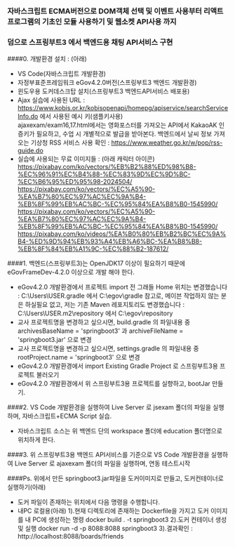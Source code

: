 ### 자바스크립트 ECMA버전으로 DOM객체 선택 및 이벤트 사용부터 리액트프로그램의 기초인 모듈 사용하기 및 웹소켓 API사용 까지
### 덤으로 스프링부트3 에서 백엔드용 채팅 API서비스 구현

####0. 개발환경 설치 : (아래)
- VS Code(자바스크립트 개발환경)
- 자정부표준프레임워크 eGov4.2.0버전(스프링부트3 백엔드 개발환경)
- 윈도우용 도커데스크탑 설치(스프링부트3 백엔드API서비스 배포용)
- Ajax 실습에 사용된 URL : https://www.kobis.or.kr/kobisopenapi/homepg/apiservice/searchServiceInfo.do 에서 사용된 예시 키(샘플키사용)\
  ajaxexam/exam16,17.html에서는 영화포스터를 가져오는 API에서 KakaoAK 인증키가 필요하고, 수업 시 개별적으로 발급을 받아본다.
  백엔드에서 날씨 정보 가져오는 기상청 RSS 서비스 사용 확인 : https://www.weather.go.kr/w/pop/rss-guide.do
- 실습에 사용되는 무료 이미지들 : (아래 캐릭터 아이콘)
  https://pixabay.com/ko/vectors/%EB%B2%88%ED%98%B8-%EC%96%91%EC%B4%88-%EC%83%9D%EC%9D%BC-%EC%B6%95%ED%95%98-2024504/
  https://pixabay.com/ko/vectors/%EC%A5%90-%EA%B7%80%EC%97%AC%EC%9A%B4-%EB%8F%99%EB%AC%BC-%EC%95%84%EA%B8%B0-1545990/
  https://pixabay.com/ko/vectors/%EC%A5%90-%EA%B7%80%EC%97%AC%EC%9A%B4-%EB%8F%99%EB%AC%BC-%EC%95%84%EA%B8%B0-1545990/
  https://pixabay.com/ko/videos/%EA%B0%80%EB%B2%BC%EC%9A%B4-%ED%9D%94%EB%93%A4%EB%A6%BC-%EA%B8%B8-%EB%8F%84%EB%A1%9C-%EC%88%B2-187612/

####1. 백엔드(스프링부트3)는 OpenJDK17 이상이 필요하기 때문에 eGovFrameDev-4.2.0 이상으로 개발 해야 한다.
- eGov4.2.0 개발환경에서 프로젝트 import 전 그래들 Home 위치는 변경했습니다 : C:\Users\USER\.gradle 에서 C:\egov\gradle
  참고로, 메이븐 작업하지 않는 분은 하실필요 없고, 저는 기존 Maven 레포지토리도 변경했습니다 : C:\Users\USER\.m2\repository 에서 C:\egov\repository
- 교사 프로젝트명을 변경하고 싶으시면, build.gradle 의 파일내용 중 archivesBaseName = 'springboot3' 과 archiveFileName = 'springboot3.jar' 으로 변경
- 교사 프로젝트명을 변경하고 싶으시면, settings.gradle 의 파일내용 중 rootProject.name = 'springboot3' 으로 변경
- eGov4.2.0 개발환경에서 import Existing Gradle Project 로 스프링부트3용 프로젝트 불러오기
- eGov4.2.0 개발환경에서 위 스프링부트3용 프로젝트를 실향하고, bootJar 만들기.

####2. VS Code 개발환경을 실행하여 Live Server 로 jsexam 폴더의 파일을 실행하며, 자바스크립트+ECMA Script 실습.
- 자바스크립트 소스는 위 백엔드 단의 workspace 폴더에 education 폴더명으로 위치하게 한다.

####3. 위 스프링부트3용 백엔드 API서비스를 기준으로 VS Code 개발환경을 실행하여 Live Server 로 ajaxexam 폴더의 파일을 실행하며, 연동 테스트시작

####Ps. 위에서 만든 springboot3.jar파일을 도커이미지로 만들고, 도커컨테이너로 실행하기(아래)
- 도커 파일이 존재하는 위치에서 다음 명령을 수행합니다.
- 내PC 로컬용(아래)
 1).현재 디렉토리에 존재하는 Dockerfile을 가지고 도커 이미지를 내 PC에 생성하는 명령
    docker build . -t springboot3
 2).도커 컨테이너 생성 및 실행
    docker run -d -p 8088:8088 springboot3
 3).결과확인 : http://localhost:8088/boards/friends